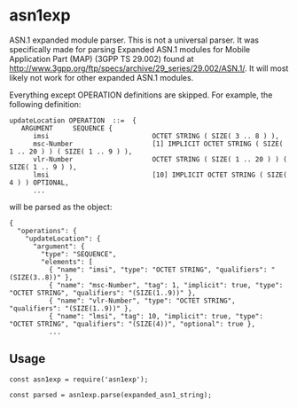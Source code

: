 # asn1exp

ASN.1 expanded module parser. This is not a universal parser. It was specifically made for parsing Expanded ASN.1 modules for Mobile Application Part (MAP) (3GPP TS 29.002) found at http://www.3gpp.org/ftp/specs/archive/29_series/29.002/ASN.1/. It will most likely not work for other expanded ASN.1 modules.

Everything except OPERATION definitions are skipped. For example, the following definition:

```
updateLocation OPERATION  ::=  {
   ARGUMENT     SEQUENCE {
      imsi                          OCTET STRING ( SIZE( 3 .. 8 ) ),
      msc-Number                    [1] IMPLICIT OCTET STRING ( SIZE( 1 .. 20 ) ) ( SIZE( 1 .. 9 ) ),
      vlr-Number                    OCTET STRING ( SIZE( 1 .. 20 ) ) ( SIZE( 1 .. 9 ) ),
      lmsi                          [10] IMPLICIT OCTET STRING ( SIZE( 4 ) ) OPTIONAL,
      ...
```

will be parsed as the object:

```
{
  "operations": {
    "updateLocation": {
      "argument": {
        "type": "SEQUENCE",
        "elements": [
          { "name": "imsi", "type": "OCTET STRING", "qualifiers": "(SIZE(3..8))" },
          { "name": "msc-Number", "tag": 1, "implicit": true, "type": "OCTET STRING", "qualifiers": "(SIZE(1..9))" },
          { "name": "vlr-Number", "type": "OCTET STRING", "qualifiers": "(SIZE(1..9))" },
          { "name": "lmsi", "tag": 10, "implicit": true, "type": "OCTET STRING", "qualifiers": "(SIZE(4))", "optional": true },
          ...
```

## Usage

```
const asn1exp = require('asn1exp');

const parsed = asn1exp.parse(expanded_asn1_string);
```
